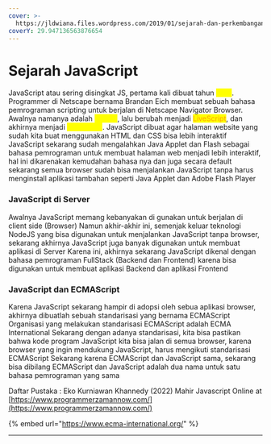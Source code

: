 ```yaml
---
cover: >-
  https://jldwiana.files.wordpress.com/2019/01/sejarah-dan-perkembangan-javascript-1140x608-2.png
coverY: 29.947136563876654
---
```


# Sejarah JavaScript

JavaScript atau sering disingkat JS, pertama kali dibuat tahun <mark style="color:yellow;">1995</mark>. Programmer di Netscape bernama Brandan Eich membuat sebuah bahasa pemrograman scripting untuk berjalan di Netscape Navigator Browser. Awalnya namanya adalah <mark style="color:yellow;">Mocha</mark>, lalu berubah menjadi <mark style="color:orange;">LiveScript</mark>, dan akhirnya menjadi <mark style="color:yellow;">JavaScript</mark>. JavaScript dibuat agar halaman website yang sudah kita buat menggunakan HTML dan CSS bisa lebih interaktif JavaScript sekarang sudah mengalahkan Java Applet dan Flash sebagai bahasa pemrograman untuk membuat halaman web menjadi lebih interaktif, hal ini dikarenakan kemudahan bahasa nya dan juga secara default sekarang semua browser sudah bisa menjalankan JavaScript tanpa harus menginstall aplikasi tambahan seperti Java Applet dan Adobe Flash Player

### **JavaScript di Server**

Awalnya JavaScript memang kebanyakan di gunakan untuk berjalan di client side (Browser) Namun akhir-akhir ini, semenjak keluar teknologi NodeJS yang bisa digunakan untuk menjalankan JavaScript tanpa browser, sekarang akhirnya JavaScript juga banyak digunakan untuk membuat aplikasi di Server Karena ini, akhirnya sekarang JavaScript dikenal dengan bahasa pemrograman FullStack (Backend dan Frontend) karena bisa digunakan untuk membuat aplikasi Backend dan aplikasi Frontend

### **JavaScript dan ECMAScript**

Karena JavaScript sekarang hampir di adopsi oleh sebua aplikasi browser, akhirnya dibuatlah sebuah standarisasi yang bernama ECMAScript Organisasi yang melakukan standarisasi ECMAScript adalah ECMA International Sekarang dengan adanya standarisasi, kita bisa pastikan bahwa kode program JavaScript kita bisa jalan di semua browser, karena browser yang ingin mendukung JavaScript, harus mengikuti standarisasi ECMAScript Sekarang karena ECMAScript dan JavaScript sama, sekarang bisa dibilang ECMAScript dan JavaScript adalah dua nama untuk satu bahasa pemrograman yang sama

Daftar Pustaka : Eko Kurniawan Khannedy (2022) Mahir Javascript Online at [https://www.programmerzamannow.com/](https://www.programmerzamannow.com/)

{% embed url="https://www.ecma-international.org/" %}

****
